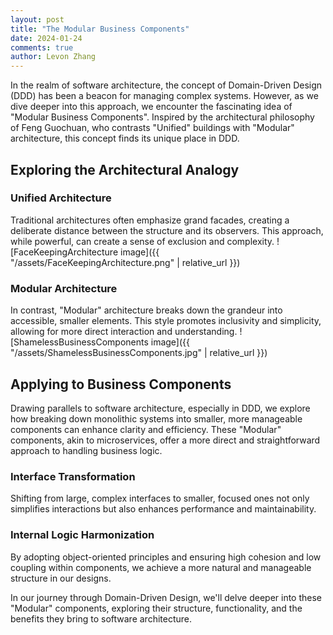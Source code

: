 ```yaml
---
layout: post
title: "The Modular Business Components"
date: 2024-01-24
comments: true
author: Levon Zhang
---
```


In the realm of software architecture, the concept of Domain-Driven Design (DDD) has been a beacon for managing complex systems. However, as we dive deeper into this approach, we encounter the fascinating idea of "Modular Business Components". Inspired by the architectural philosophy of Feng Guochuan, who contrasts "Unified" buildings with "Modular" architecture, this concept finds its unique place in DDD.

## Exploring the Architectural Analogy

### Unified Architecture
Traditional architectures often emphasize grand facades, creating a deliberate distance between the structure and its observers. This approach, while powerful, can create a sense of exclusion and complexity.
![FaceKeepingArchitecture image]({{ "/assets/FaceKeepingArchitecture.png" | relative_url }})

### Modular Architecture
In contrast, "Modular" architecture breaks down the grandeur into accessible, smaller elements. This style promotes inclusivity and simplicity, allowing for more direct interaction and understanding.
![ShamelessBusinessComponents image]({{ "/assets/ShamelessBusinessComponents.jpg" | relative_url }})

## Applying to Business Components

Drawing parallels to software architecture, especially in DDD, we explore how breaking down monolithic systems into smaller, more manageable components can enhance clarity and efficiency. These "Modular" components, akin to microservices, offer a more direct and straightforward approach to handling business logic.

### Interface Transformation
Shifting from large, complex interfaces to smaller, focused ones not only simplifies interactions but also enhances performance and maintainability.

### Internal Logic Harmonization
By adopting object-oriented principles and ensuring high cohesion and low coupling within components, we achieve a more natural and manageable structure in our designs.

In our journey through Domain-Driven Design, we'll delve deeper into these "Modular" components, exploring their structure, functionality, and the benefits they bring to software architecture.